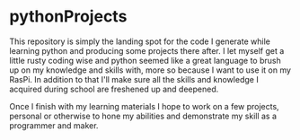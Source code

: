 # pythonProjects

This repository is simply the landing spot for the code I generate while learning python and producing some projects there after. I let myself get a little rusty coding wise and python seemed like a great language to brush up on my knowledge and skills with, more so because I want to use it on my RasPi. In addition to that I'll make sure all the skills and knowledge I acquired during school are freshened up and deepened. 

Once I finish with my learning materials I hope to work on a few projects, personal or otherwise to hone my abilities and demonstrate my skill as a programmer and maker.
